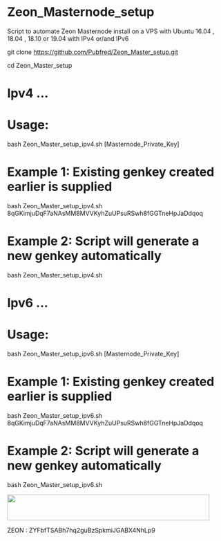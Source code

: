 # Zeon_Masternode_setup
Script to automate Zeon Masternode install on a VPS with Ubuntu 16.04 , 18.04 , 18.10 or 19.04   with IPv4  or/and IPv6 

git clone https://github.com/Pubfred/Zeon_Master_setup.git

cd Zeon_Master_setup




  # Ipv4 ...
    
# Usage:
  bash Zeon_Master_setup_ipv4.sh  [Masternode_Private_Key]

# Example 1: Existing genkey created earlier is supplied
  bash Zeon_Master_setup_ipv4.sh  8qGKimjuDqF7aNAsMM8MVVKyhZuUPsuRSwh8fGGTneHpJaDdqoq

# Example 2: Script will generate a new genkey automatically
  bash Zeon_Master_setup_ipv4.sh
  

  # Ipv6 ...
    
# Usage:
  bash Zeon_Master_setup_ipv6.sh  [Masternode_Private_Key]

# Example 1: Existing genkey created earlier is supplied
  bash Zeon_Master_setup_ipv6.sh  8qGKimjuDqF7aNAsMM8MVVKyhZuUPsuRSwh8fGGTneHpJaDdqoq

# Example 2: Script will generate a new genkey automatically
  bash Zeon_Master_setup_ipv6.sh
  
<a href="https://www.vultr.com/?ref=7587756"><img src="https://www.vultr.com/media/banner_2.png" width="468" height="60"></a>

  
  
 ZEON :  ZYFbfTSABh7hq2guBzSpkmiJGABX4NhLp9
 
 
  
